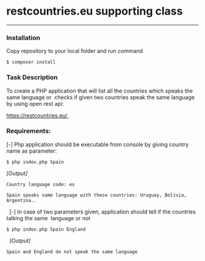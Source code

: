 # restcountries.eu supporting class 
---

### Installation

Copy repository to your local folder and run command
```
$ composer install
```

### Task Description

To create a PHP application that will list all the countries which speaks the same language or 
checks if given two countries speak the same language by using open rest api: 

https://restcountries.eu/ 
 
### Requirements: 

[-] Php application should be executable from console by giving country name as parameter: 
```
$ php index.php Spain 
```

*[Output]*
    
    Country language code: es

    Spain speaks same language with these countries: Uruguay, Bolivia, Argentina.. 
 
[-] In case of two parameters given, application should tell if the countries talking the same 
language or not 

```
$ php index.php Spain England 
```
 
*[Output]* 

```
Spain and England do not speak the same language 
```

